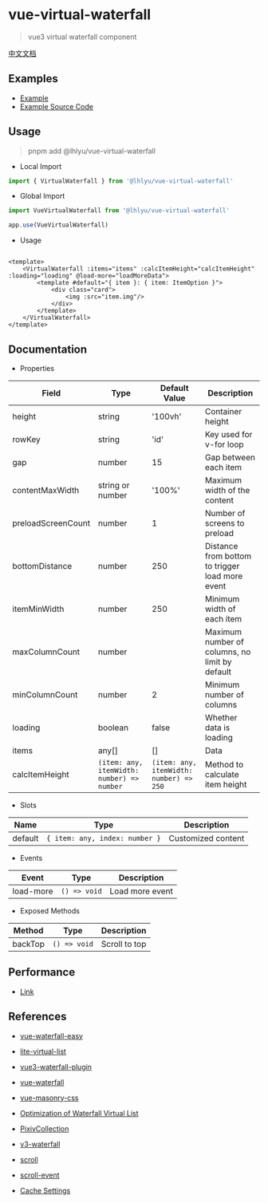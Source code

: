 # vue-virtual-waterfall

> vue3 virtual waterfall component

[中文文档](./README.zh.md)

## Examples

- [Example](https://waterfall.tatakai.top)
- [Example Source Code](./src/App.vue)

## Usage

> pnpm add @lhlyu/vue-virtual-waterfall

- Local Import

```ts
import { VirtualWaterfall } from '@lhlyu/vue-virtual-waterfall'
```

- Global Import

```ts
import VueVirtualWaterfall from '@lhlyu/vue-virtual-waterfall'

app.use(VueVirtualWaterfall)
```

- Usage

```vue

<template>
	<VirtualWaterfall :items="items" :calcItemHeight="calcItemHeight" :loading="loading" @load-more="loadMoreData">
		<template #default="{ item }: { item: ItemOption }">
			<div class="card">
				<img :src="item.img"/>
			</div>
		</template>
	</VirtualWaterfall>
</template>
```

## Documentation

- Properties

| Field              | Type                                       | Default Value                           | Description                                     |
|--------------------|--------------------------------------------|-----------------------------------------|-------------------------------------------------|
| height             | string                                     | '100vh'                                 | Container height                                |
| rowKey             | string                                     | 'id'                                    | Key used for v-for loop                         |
| gap                | number                                     | 15                                      | Gap between each item                           |
| contentMaxWidth    | string or number                           | '100%'                                  | Maximum width of the content                    |
| preloadScreenCount | number                                     | 1                                       | Number of screens to preload                    |
| bottomDistance     | number                                     | 250                                     | Distance from bottom to trigger load more event |
| itemMinWidth       | number                                     | 250                                     | Minimum width of each item                      |
| maxColumnCount     | number                                     |                                         | Maximum number of columns, no limit by default  |
| minColumnCount     | number                                     | 2                                       | Minimum number of columns                       |
| loading            | boolean                                    | false                                   | Whether data is loading                         |
| items              | any[]                                      | []                                      | Data                                            |
| calcItemHeight     | `(item: any, itemWidth: number) => number` | `(item: any, itemWidth: number) => 250` | Method to calculate item height                 |

- Slots

| Name    | Type                           | Description        |
|---------|--------------------------------|--------------------|
| default | `{ item: any, index: number }` | Customized content |

- Events

| Event     | Type         | Description     |
|-----------|--------------|-----------------|
| load-more | `() => void` | Load more event |

- Exposed Methods

| Method  | Type         | Description   |
|---------|--------------|---------------|
| backTop | `() => void` | Scroll to top |

## Performance

- [Link](https://pagespeed.web.dev/analysis/https-waterfall-tatakai-top/4k2zfz71vl?form_factor=desktop)

## References

- [vue-waterfall-easy](https://github.com/lfyfly/vue-waterfall-easy)
- [lite-virtual-list](https://github.com/wensiyuanseven/lite-virtual-list)
- [vue3-waterfall-plugin](https://github.com/heikaimu/vue3-waterfall-plugin)
- [vue-waterfall](https://github.com/MopTym/vue-waterfall)
- [vue-masonry-css](https://github.com/paulcollett/vue-masonry-css)
- [Optimization of Waterfall Virtual List](https://juejin.cn/post/7166071557284954142)
- [PixivCollection](https://github.com/orilights/PixivCollection)
- [v3-waterfall](https://github.com/gk-shi/v3-waterfall)
- [scroll](https://juejin.cn/post/6844903493677875214?from=search-suggest)
- [scroll-event](https://ayase.moe/2018/11/20/scroll-event/)

- [Cache Settings](https://developer.chrome.com/docs/lighthouse/performance/uses-long-cache-ttl/?utm_source=lighthouse&utm_medium=lr)
